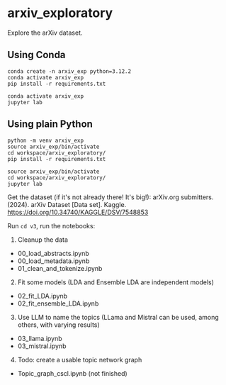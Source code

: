 # arxiv_exploratory
Explore the arXiv dataset.

## Using Conda
```
conda create -n arxiv_exp python=3.12.2
conda activate arxiv_exp
pip install -r requirements.txt
```

```
conda activate arxiv_exp
jupyter lab
```

## Using plain Python
```
python -m venv arxiv_exp
source arxiv_exp/bin/activate
cd workspace/arxiv_exploratory/
pip install -r requirements.txt
```

```
source arxiv_exp/bin/activate
cd workspace/arxiv_exploratory/
jupyter lab
```

Get the dataset (if it's not already there! It's big!): arXiv.org submitters. (2024). arXiv Dataset [Data set]. Kaggle. https://doi.org/10.34740/KAGGLE/DSV/7548853


Run `cd v3`, run the notebooks:

1. Cleanup the data
* 00_load_abstracts.ipynb
* 00_load_metadata.ipynb
* 01_clean_and_tokenize.ipynb

2. Fit some models (LDA and Ensemble LDA are independent models)
* 02_fit_LDA.ipynb
* 02_fit_ensemble_LDA.ipynb

3. Use LLM to name the topics (LLama and Mistral can be used, among others, with varying results)
* 03_llama.ipynb
* 03_mistral.ipynb

4. Todo: create a usable topic network graph
* Topic_graph_cscl.ipynb (not finished)


